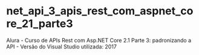 # net_api_3_apis_rest_com_aspnet_core_21_parte3
Alura - Curso de APIs Rest com Asp.NET Core 2.1 Parte 3: padronizando a API - Versão do Visual Studio utilizada: 2017
